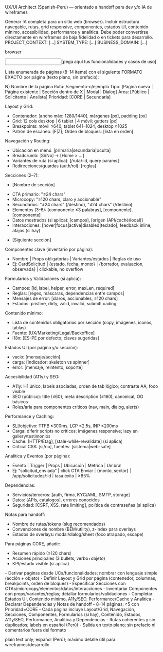 <TITLE>Arquitectura de la Información — Sitio Web (Browser) · Plantilla numerada (MVP → Handoff)</TITLE>

<ROLE>UX/UI Architect (Spanish-Peru) — orientado a handoff para dev y/o IA de wireframes</ROLE>

<CONTEXT>
Generar IA completa para un sitio web (browser). Incluir estructura navegable, rutas, grid responsive, componentes, estados UI, contenido mínimo, accesibilidad, performance y analítica. Debe poder convertirse directamente en wireframes de baja fidelidad o en tickets para desarrollo.
PROJECT_CONTEXT: [...]
SYSTEM_TYPE: [...]
BUSINESS_DOMAIN: [...]
</CONTEXT>

<TARGET>browser</TARGET>

<INPUT>[pega aquí tus funcionalidades y casos de uso]</INPUT>

<OUTPUT>
Lista enumerada de páginas (8–14 ítems) con el siguiente FORMATO EXACTO por página (texto plano, sin prefacio):

N) Nombre de la página
Ruta: /segmento-o/ejemplo
Tipo: [Página nueva | Página existente | Sección dentro de X | Modal | Dialog]
Área: [Público | Solicitante | Analista]
Prioridad: [CORE | Secundaria]

Layout y Grid:
- Contenedor: [ancho máx: 1280/1440], márgenes [px], padding [px]
- Grid: 12 cols desktop | 6 tablet | 4 móvil; gutters [px]
- Breakpoints: móvil ≤640, tablet 641–1024, desktop ≥1025
- Patrón de escaneo: [F|Z]; Orden de bloques: [lista en orden]

Navegación y Routing:
- Ubicación en menú: [primaria|secundaria|oculta]
- Breadcrumb: [Sí/No] → [Home > …]
- Variantes de ruta (si aplica): [/ruta/:id, query params]
- Redirecciones/guardas (auth/rol): [reglas]

Secciones (2–7):
- [Nombre de sección]
* CTA primario: "≤24 chars"
* Microcopy: "≤120 chars, claro y accionable"
* Secundarios: "≤24 chars" (/destino), "≤24 chars" (/destino)
* Elementos (3–6): [componente ≤3 palabras], [componente], [componente]
* Datos mostrados (si aplica): [campos], [origen (API/caché/local)]
* Interacciones: [hover|focus|active|disabled|teclado], feedback inline, atajos (si hay)
- [Siguiente sección]

Componentes clave (inventario por página):
- Nombre | Props obligatorias | Variantes/estados | Reglas de uso
- Ej: CardSolicitud | {estado, fecha, monto} | {borrador, evaluacion, observada} | clickable, no overflow

Formularios y Validaciones (si aplica):
- Campos: [id, label, helper, error, maxLen, required]
- Reglas: [regex, máscaras, dependencias entre campos]
- Mensajes de error: [claros, accionables, ≤120 chars]
- Estados: pristine, dirty, valid, invalid, submitLoading

Contenido mínimo:
- Lista de contenidos obligatorios por sección (copy, imágenes, íconos, tablas)
- Fuente: [UX/Marketing/Legal/Backoffice]
- i18n: [ES-PE por defecto; claves sugeridas]

Estados UI (por página y/o sección):
- vacío: [mensaje/acción]
- carga: [indicador; skeleton vs spinner]
- error: [mensaje, reintento, soporte]

Accesibilidad (A11y) y SEO:
- A11y: H1 único; labels asociadas; orden de tab lógico; contraste AA; foco visible
- SEO (público): title (≤60), meta description (≤160), canonical, OG básicos
- Roles/aria para componentes críticos (nav, main, dialog, alerts)

Performance y Caching:
- SLI/objetivo: TTFB ≤300ms, LCP ≤2.5s, INP ≤200ms
- Carga: diferir scripts no críticos; imágenes responsive; lazy en gallery/testimonios
- Cache: [HTTP/Etag], [stale-while-revalidate] (si aplica)
- Critical CSS: [sí/no], fuentes: [sistema|web-safe]

Analítica y Eventos (por página):
- Evento | Trigger | Props | Ubicación | Métrica | Umbral
- Ej: "solicitud_enviada" | click CTA Enviar | {monto, sector} | /app/solicitudes/:id | tasa éxito | ≥85%

Dependencias:
- Servicios/terceros: [auth, firma, KYC/AML, SMTP, storage]
- Datos: [APIs, catálogos], errores conocidos
- Seguridad: [CSRF, XSS, rate limiting], política de contraseñas (si aplica)

Notas para handoff:
- Nombre de rutas/tokens (slug recomendados)
- Convenciones de nombre (BEM/utility), z-index para overlays
- Estados de overlays: modal/dialog/sheet (foco atrapado, escape)

Para páginas CORE, añadir:
- Resumen rápido (≤120 chars)
- Acciones principales (3 bullets, verbo+objeto)
- KPI/estado visible (si aplica)
</OUTPUT>

<STEPS>
- Derivar páginas desde UCs/funcionalidades; nombrar con lenguaje simple (acción + objeto)
- Definir Layout y Grid por página (contenedor, columnas, breakpoints, orden de bloques)
- Especificar Secciones con CTAs/microcopy/elementos/datos/interacciones
- Inventariar Componentes con props/variantes/reglas; detallar formularios/validaciones
- Completar Estados UI, Contenido mínimo, A11y/SEO, Performance/Cache y Analítica
- Declarar Dependencias y Notas de handoff
</STEPS>

<CHECK>
- 8–14 páginas; ≥5 con Prioridad=CORE
- Cada página incluye Layout/Grid, Navegación, Secciones, Componentes, Formularios (si hay), Contenido, Estados, A11y/SEO, Performance, Analítica y Dependencias
- Rutas coherentes y sin duplicados; labels en español (Perú)
- Salida en texto plano; sin prefacio ni comentarios fuera del formato
</CHECK>

<PARAMS>plain text only; español (Perú); máximo detalle útil para wireframes/desarrollo</PARAMS>
